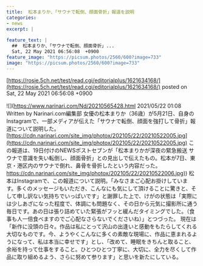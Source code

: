 ```yaml
---
title:  松本まりか、「サウナで転倒、顔面骨折」報道を説明  
categories:
- news
excerpt: |
  
feature_text: |
  ##  松本まりか、「サウナで転倒、顔面骨折」...
  Sat, 22 May 2021 06:56:08  +0900
feature_image: "https://picsum.photos/2560/600?image=733"
image: "https://picsum.photos/2560/600?image=733"
---
```


[https://rosie.5ch.net/test/read.cgi/editorialplus/1621634168/](https://rosie.5ch.net/test/read.cgi/editorialplus/1621634168/)
posted on Sat, 22 May 2021 06:56:08  +0900

<!--more-->

![](https://www.narinari.com/Nd/20210565428.html 2021/05/22 01:08　Written by Narinari.com編集部 女優の松本まりか（36歳）が5月21日、自身のInstagramで、一部メディアが伝えた「サウナで転倒、顔面を強打して骨折」報道について説明した。 [https://cdn.narinari.com/site_img/photox/202105/22/20210522005.jpg](https://cdn.narinari.com/site_img/photox/202105/22/20210522005.jpg) この報道は、19日付けのNEWSポストセブンが「松本まりかが深夜の緊急搬送 サウナで意識を失い転倒し、顔面骨折」との見出しで伝えたもの。松本が7日、東京・港区内のサウナで倒れ、鼻骨を骨折したという内容だった。 [https://cdn.narinari.com/site_img/photox/202105/22/20210522006.jpg)](https://cdn.narinari.com/site_img/photox/202105/22/20210522006.jpg)) 松本はInstagramで、この報道について説明。「みなさまご心配お掛けしています。多くのメッセージもいただき、こんなにも気にして頂けることに驚きと、そして申し訳ない気持ちでいっぱいです」と謝罪した上で、けがの状態は「実際には少しあざになった程度で、体調にも問題なく、その日から元気に撮影所に通う毎日です。あの日は張り詰めていた緊張がフッと緩んだタイミングでした。（食事も人一倍食べますのでご心配なさらないでくださいね）」とつづった。 現在は「新作に没頭の日々。作品は私にとって沢山の出逢いと感動をもたらしてくれる大切なものです。今、ようやくこんなに多くの素敵な現場に、作品に恵まれるようになって、私は本当に幸せです」とし、「改めて、睡眠をきちんと取ること、余裕を持って仕事をすること。ひとつひとつ丁寧に、大切に、全力を尽くして作品に取り組めるよう、さらに努めて参ります」と思いを新たにしている。
